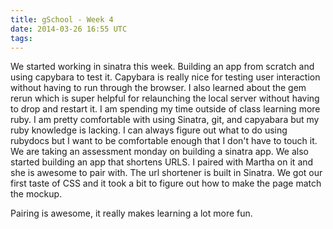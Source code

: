 ```yaml
---
title: gSchool - Week 4
date: 2014-03-26 16:55 UTC
tags:
---
```


We started working in sinatra this week. Building an app from scratch and using capybara to test it. Capybara is really nice
for testing user interaction without having to run through the browser. I also learned about the gem rerun which is super helpful
for relaunching the local server without having to drop and restart it. I am spending my time outside of class learning more ruby.
I am pretty comfortable with using Sinatra, git, and capyabara but my ruby knowledge is lacking. I can always figure out what to do using
rubydocs but I want to be comfortable enough that I don't have to touch it. We are taking an assessment monday on building a sinatra app.
We also started building an app that shortens URLS. I paired with Martha on it and she is awesome to pair with.
The url shortener is built in Sinatra. We got our first taste of CSS and it took a bit to figure out how to make the page match the mockup.

Pairing is awesome, it really makes learning a lot more fun.

